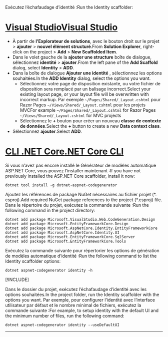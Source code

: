 <span data-ttu-id="d6cf8-101">Exécutez l’échafaudage d’identité :</span><span class="sxs-lookup"><span data-stu-id="d6cf8-101">Run the Identity scaffolder:</span></span>

# <a name="visual-studiotabvisual-studio"></a>[<span data-ttu-id="d6cf8-102">Visual Studio</span><span class="sxs-lookup"><span data-stu-id="d6cf8-102">Visual Studio</span></span>](#tab/visual-studio)

* <span data-ttu-id="d6cf8-103">À partir de **l’Explorateur de solutions**, avec le bouton droit sur le projet > **ajouter** > **nouvel élément structuré**.</span><span class="sxs-lookup"><span data-stu-id="d6cf8-103">From **Solution Explorer**, right-click on the project > **Add** > **New Scaffolded Item**.</span></span>
* <span data-ttu-id="d6cf8-104">Dans le volet gauche de la **ajouter une structure** boîte de dialogue, sélectionnez **identité** > **ajouter**.</span><span class="sxs-lookup"><span data-stu-id="d6cf8-104">From the left pane of the **Add Scaffold** dialog, select **Identity** > **ADD**.</span></span>
* <span data-ttu-id="d6cf8-105">Dans la boîte de dialogue **Ajouter une identité** , sélectionnez les options souhaitées.</span><span class="sxs-lookup"><span data-stu-id="d6cf8-105">In the **ADD Identity** dialog, select the options you want.</span></span>
  * <span data-ttu-id="d6cf8-106">Sélectionnez votre page de disposition existante, ou votre fichier de disposition sera remplacé par un balisage incorrect.</span><span class="sxs-lookup"><span data-stu-id="d6cf8-106">Select your existing layout page, or your layout file will be overwritten with incorrect markup.</span></span> <span data-ttu-id="d6cf8-107">Par exemple `~/Pages/Shared/_Layout.cshtml` pour Razor Pages `~/Views/Shared/_Layout.cshtml` pour les projets MVC</span><span class="sxs-lookup"><span data-stu-id="d6cf8-107">For example `~/Pages/Shared/_Layout.cshtml` for Razor Pages `~/Views/Shared/_Layout.cshtml` for MVC projects</span></span>
  * <span data-ttu-id="d6cf8-108">Sélectionnez le **+** bouton pour créer un nouveau **classe de contexte de données**.</span><span class="sxs-lookup"><span data-stu-id="d6cf8-108">Select the **+** button to create a new **Data context class**.</span></span>
* <span data-ttu-id="d6cf8-109">Sélectionnez **ajouter**.</span><span class="sxs-lookup"><span data-stu-id="d6cf8-109">Select **ADD**.</span></span>

# <a name="net-core-clitabnetcore-cli"></a>[<span data-ttu-id="d6cf8-110">CLI .NET Core</span><span class="sxs-lookup"><span data-stu-id="d6cf8-110">.NET Core CLI</span></span>](#tab/netcore-cli)

<span data-ttu-id="d6cf8-111">Si vous n’avez pas encore installé le Générateur de modèles automatique ASP.NET Core, vous pouvez l’installer maintenant :</span><span class="sxs-lookup"><span data-stu-id="d6cf8-111">If you have not previously installed the ASP.NET Core scaffolder, install it now:</span></span>

```dotnetcli
dotnet tool install -g dotnet-aspnet-codegenerator
```

<span data-ttu-id="d6cf8-112">Ajoutez les références de package NuGet nécessaires au fichier projet (\*. csproj).</span><span class="sxs-lookup"><span data-stu-id="d6cf8-112">Add required NuGet package references to the project (\*.csproj) file.</span></span> <span data-ttu-id="d6cf8-113">Dans le répertoire du projet, exécutez la commande suivante :</span><span class="sxs-lookup"><span data-stu-id="d6cf8-113">Run the following command in the project directory:</span></span>

```dotnetcli
dotnet add package Microsoft.VisualStudio.Web.CodeGeneration.Design
dotnet add package Microsoft.EntityFrameworkCore.Design
dotnet add package Microsoft.AspNetCore.Identity.EntityFrameworkCore
dotnet add package Microsoft.AspNetCore.Identity.UI
dotnet add package Microsoft.EntityFrameworkCore.SqlServer
dotnet add package Microsoft.EntityFrameworkCore.Tools
```

<span data-ttu-id="d6cf8-114">Exécutez la commande suivante pour répertorier les options de génération de modèles automatique d’identité :</span><span class="sxs-lookup"><span data-stu-id="d6cf8-114">Run the following command to list the Identity scaffolder options:</span></span>

```dotnetcli
dotnet aspnet-codegenerator identity -h
```

[!INCLUDE[](~/includes/scaffoldTFM.md)]

<span data-ttu-id="d6cf8-115">Dans le dossier du projet, exécutez l’échafaudage d’identité avec les options souhaitées.</span><span class="sxs-lookup"><span data-stu-id="d6cf8-115">In the project folder, run the Identity scaffolder with the options you want.</span></span> <span data-ttu-id="d6cf8-116">Par exemple, pour configurer l’identité avec l’interface utilisateur par défaut et le nombre minimal de fichiers, exécutez la commande suivante :</span><span class="sxs-lookup"><span data-stu-id="d6cf8-116">For example, to setup identity with the default UI and the minimum number of files, run the following command:</span></span>

```dotnetcli
dotnet aspnet-codegenerator identity --useDefaultUI
```

---
